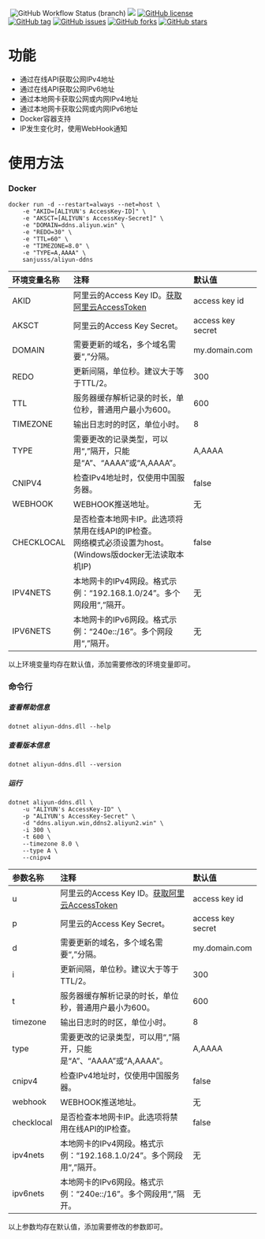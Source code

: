 ﻿﻿
![GitHub Workflow Status (branch)](https://img.shields.io/github/workflow/status/sanjusss/aliyun-ddns/.NET%20Core)
[![](https://img.shields.io/docker/stars/sanjusss/aliyun-ddns.svg?logo=docker)](https://hub.docker.com/r/sanjusss/aliyun-ddns)
[![GitHub license](https://img.shields.io/github/license/sanjusss/aliyun-ddns.svg)](https://github.com/sanjusss/aliyun-ddns/blob/master/LICENSE)  
[![GitHub tag](https://img.shields.io/github/tag/sanjusss/aliyun-ddns.svg)](https://github.com/sanjusss/aliyun-ddns/tags)
[![GitHub issues](https://img.shields.io/github/issues/sanjusss/aliyun-ddns.svg)](https://github.com/sanjusss/aliyun-ddns/issues)
[![GitHub forks](https://img.shields.io/github/forks/sanjusss/aliyun-ddns.svg)](https://github.com/sanjusss/aliyun-ddns/network)
[![GitHub stars](https://img.shields.io/github/stars/sanjusss/aliyun-ddns.svg)](https://github.com/sanjusss/aliyun-ddns/stargazers)

# 功能
- 通过在线API获取公网IPv4地址
- 通过在线API获取公网IPv6地址
- 通过本地网卡获取公网或内网IPv4地址
- 通过本地网卡获取公网或内网IPv6地址
- Docker容器支持
- IP发生变化时，使用WebHook通知

# 使用方法

### Docker
```
docker run -d --restart=always --net=host \
    -e "AKID=[ALIYUN's AccessKey-ID]" \
    -e "AKSCT=[ALIYUN's AccessKey-Secret]" \
    -e "DOMAIN=ddns.aliyun.win" \
    -e "REDO=30" \
    -e "TTL=60" \
    -e "TIMEZONE=8.0" \
    -e "TYPE=A,AAAA" \
    sanjusss/aliyun-ddns
```
| 环境变量名称 | 注释 | 默认值 |
| :---- | :----- | :--- |
|AKID|阿里云的Access Key ID。[获取阿里云AccessToken](https://usercenter.console.aliyun.com/)|access key id|
|AKSCT|阿里云的Access Key Secret。|access key secret|
|DOMAIN|需要更新的域名，多个域名需要“,”分隔。|my.domain.com|
|REDO|更新间隔，单位秒。建议大于等于TTL/2。|300|
|TTL|服务器缓存解析记录的时长，单位秒，普通用户最小为600。|600|
|TIMEZONE|输出日志时的时区，单位小时。|8|
|TYPE|需要更改的记录类型，可以用“,”隔开，只能是“A”、“AAAA”或“A,AAAA”。|A,AAAA|
|CNIPV4|检查IPv4地址时，仅使用中国服务器。|false|
|WEBHOOK|WEBHOOK推送地址。|无|
|CHECKLOCAL|是否检查本地网卡IP。此选项将禁用在线API的IP检查。<br>网络模式必须设置为host。<br>(Windows版docker无法读取本机IP)|false|
|IPV4NETS|本地网卡的IPv4网段。格式示例：“192.168.1.0/24”。多个网段用“,”隔开。|无|
|IPV6NETS|本地网卡的IPv6网段。格式示例：“240e::/16”。多个网段用“,”隔开。|无|

以上环境变量均存在默认值，添加需要修改的环境变量即可。

### 命令行
##### 查看帮助信息
```
dotnet aliyun-ddns.dll --help
```
##### 查看版本信息
```
dotnet aliyun-ddns.dll --version
```
##### 运行
```
dotnet aliyun-ddns.dll \
    -u "ALIYUN's AccessKey-ID" \
    -p "ALIYUN's AccessKey-Secret" \
    -d "ddns.aliyun.win,ddns2.aliyun2.win" \
    -i 300 \
    -t 600 \
    --timezone 8.0 \
    --type A \
    --cnipv4
```

| 参数名称 | 注释 | 默认值 |
| :---- | :----- | :--- |
|u|阿里云的Access Key ID。[获取阿里云AccessToken](https://usercenter.console.aliyun.com/)|access key id|
|p|阿里云的Access Key Secret。|access key secret|
|d|需要更新的域名，多个域名需要“,”分隔。|my.domain.com|
|i|更新间隔，单位秒。建议大于等于TTL/2。|300|
|t|服务器缓存解析记录的时长，单位秒，普通用户最小为600。|600|
|timezone|输出日志时的时区，单位小时。|8|
|type|需要更改的记录类型，可以用“,”隔开，只能是“A”、“AAAA”或“A,AAAA”。|A,AAAA|
|cnipv4|检查IPv4地址时，仅使用中国服务器。|false|
|webhook|WEBHOOK推送地址。|无|
|checklocal|是否检查本地网卡IP。此选项将禁用在线API的IP检查。|false|
|ipv4nets|本地网卡的IPv4网段。格式示例：“192.168.1.0/24”。多个网段用“,”隔开。|无|
|ipv6nets|本地网卡的IPv6网段。格式示例：“240e::/16”。多个网段用“,”隔开。|无|

以上参数均存在默认值，添加需要修改的参数即可。
